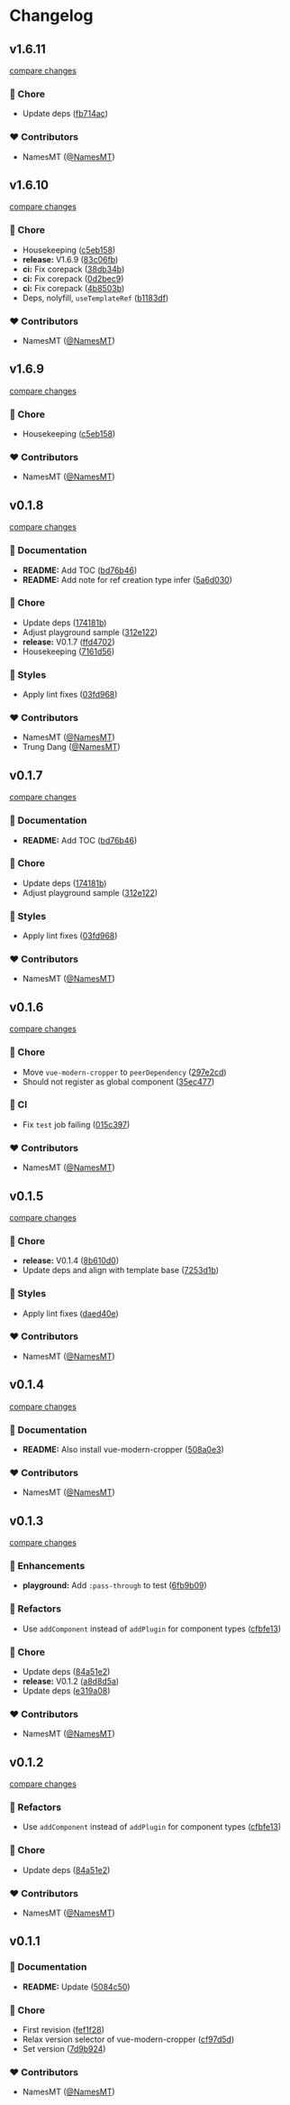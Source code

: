 # Changelog


## v1.6.11

[compare changes](https://github.com/namesmt/nuxt-modern-cropper/compare/v1.6.10...v1.6.11)

### 🏡 Chore

- Update deps ([fb714ac](https://github.com/namesmt/nuxt-modern-cropper/commit/fb714ac))

### ❤️ Contributors

- NamesMT ([@NamesMT](https://github.com/NamesMT))

## v1.6.10

[compare changes](https://github.com/namesmt/nuxt-modern-cropper/compare/v1.6.9...v1.6.10)

### 🏡 Chore

- Housekeeping ([c5eb158](https://github.com/namesmt/nuxt-modern-cropper/commit/c5eb158))
- **release:** V1.6.9 ([83c06fb](https://github.com/namesmt/nuxt-modern-cropper/commit/83c06fb))
- **ci:** Fix corepack ([38db34b](https://github.com/namesmt/nuxt-modern-cropper/commit/38db34b))
- **ci:** Fix corepack ([0d2bec9](https://github.com/namesmt/nuxt-modern-cropper/commit/0d2bec9))
- **ci:** Fix corepack ([4b8503b](https://github.com/namesmt/nuxt-modern-cropper/commit/4b8503b))
- Deps, nolyfill, `useTemplateRef` ([b1183df](https://github.com/namesmt/nuxt-modern-cropper/commit/b1183df))

### ❤️ Contributors

- NamesMT ([@NamesMT](https://github.com/NamesMT))

## v1.6.9

[compare changes](https://github.com/namesmt/nuxt-modern-cropper/compare/v0.1.8...v1.6.9)

### 🏡 Chore

- Housekeeping ([c5eb158](https://github.com/namesmt/nuxt-modern-cropper/commit/c5eb158))

### ❤️ Contributors

- NamesMT ([@NamesMT](https://github.com/NamesMT))

## v0.1.8

[compare changes](https://github.com/namesmt/nuxt-modern-cropper/compare/v0.1.7...v0.1.8)

### 📖 Documentation

- **README:** Add TOC ([bd76b46](https://github.com/namesmt/nuxt-modern-cropper/commit/bd76b46))
- **README:** Add note for ref creation type infer ([5a6d030](https://github.com/namesmt/nuxt-modern-cropper/commit/5a6d030))

### 🏡 Chore

- Update deps ([174181b](https://github.com/namesmt/nuxt-modern-cropper/commit/174181b))
- Adjust playground sample ([312e122](https://github.com/namesmt/nuxt-modern-cropper/commit/312e122))
- **release:** V0.1.7 ([ffd4702](https://github.com/namesmt/nuxt-modern-cropper/commit/ffd4702))
- Housekeeping ([7161d56](https://github.com/namesmt/nuxt-modern-cropper/commit/7161d56))

### 🎨 Styles

- Apply lint fixes ([03fd968](https://github.com/namesmt/nuxt-modern-cropper/commit/03fd968))

### ❤️ Contributors

- NamesMT ([@NamesMT](http://github.com/NamesMT))
- Trung Dang ([@NamesMT](http://github.com/NamesMT))

## v0.1.7

[compare changes](https://github.com/namesmt/nuxt-modern-cropper/compare/v0.1.6...v0.1.7)

### 📖 Documentation

- **README:** Add TOC ([bd76b46](https://github.com/namesmt/nuxt-modern-cropper/commit/bd76b46))

### 🏡 Chore

- Update deps ([174181b](https://github.com/namesmt/nuxt-modern-cropper/commit/174181b))
- Adjust playground sample ([312e122](https://github.com/namesmt/nuxt-modern-cropper/commit/312e122))

### 🎨 Styles

- Apply lint fixes ([03fd968](https://github.com/namesmt/nuxt-modern-cropper/commit/03fd968))

### ❤️ Contributors

- NamesMT ([@NamesMT](http://github.com/NamesMT))

## v0.1.6

[compare changes](https://github.com/namesmt/nuxt-modern-cropper/compare/v0.1.5...v0.1.6)

### 🏡 Chore

- Move `vue-modern-cropper` to `peerDependency` ([297e2cd](https://github.com/namesmt/nuxt-modern-cropper/commit/297e2cd))
- Should not register as global component ([35ec477](https://github.com/namesmt/nuxt-modern-cropper/commit/35ec477))

### 🤖 CI

- Fix `test` job failing ([015c397](https://github.com/namesmt/nuxt-modern-cropper/commit/015c397))

### ❤️ Contributors

- NamesMT ([@NamesMT](http://github.com/NamesMT))

## v0.1.5

[compare changes](https://github.com/namesmt/nuxt-modern-cropper/compare/v0.1.4...v0.1.5)

### 🏡 Chore

- **release:** V0.1.4 ([8b610d0](https://github.com/namesmt/nuxt-modern-cropper/commit/8b610d0))
- Update deps and align with template base ([7253d1b](https://github.com/namesmt/nuxt-modern-cropper/commit/7253d1b))

### 🎨 Styles

- Apply lint fixes ([daed40e](https://github.com/namesmt/nuxt-modern-cropper/commit/daed40e))

### ❤️ Contributors

- NamesMT ([@NamesMT](http://github.com/NamesMT))

## v0.1.4

[compare changes](https://github.com/namesmt/nuxt-modern-cropper/compare/v0.1.3...v0.1.4)

### 📖 Documentation

- **README:** Also install vue-modern-cropper ([508a0e3](https://github.com/namesmt/nuxt-modern-cropper/commit/508a0e3))

### ❤️ Contributors

- NamesMT ([@NamesMT](http://github.com/NamesMT))

## v0.1.3

[compare changes](https://github.com/namesmt/nuxt-modern-cropper/compare/v0.1.2...v0.1.3)

### 🚀 Enhancements

- **playground:** Add `:pass-through` to test ([6fb9b09](https://github.com/namesmt/nuxt-modern-cropper/commit/6fb9b09))

### 💅 Refactors

- Use `addComponent` instead of `addPlugin` for component types ([cfbfe13](https://github.com/namesmt/nuxt-modern-cropper/commit/cfbfe13))

### 🏡 Chore

- Update deps ([84a51e2](https://github.com/namesmt/nuxt-modern-cropper/commit/84a51e2))
- **release:** V0.1.2 ([a8d8d5a](https://github.com/namesmt/nuxt-modern-cropper/commit/a8d8d5a))
- Update deps ([e319a08](https://github.com/namesmt/nuxt-modern-cropper/commit/e319a08))

### ❤️ Contributors

- NamesMT ([@NamesMT](http://github.com/NamesMT))

## v0.1.2

[compare changes](https://github.com/namesmt/nuxt-modern-cropper/compare/v0.1.1...v0.1.2)

### 💅 Refactors

- Use `addComponent` instead of `addPlugin` for component types ([cfbfe13](https://github.com/namesmt/nuxt-modern-cropper/commit/cfbfe13))

### 🏡 Chore

- Update deps ([84a51e2](https://github.com/namesmt/nuxt-modern-cropper/commit/84a51e2))

### ❤️ Contributors

- NamesMT ([@NamesMT](http://github.com/NamesMT))

## v0.1.1


### 📖 Documentation

- **README:** Update ([5084c50](https://github.com/namesmt/nuxt-modern-cropper/commit/5084c50))

### 🏡 Chore

- First revision ([fef1f28](https://github.com/namesmt/nuxt-modern-cropper/commit/fef1f28))
- Relax version selector of vue-modern-cropper ([cf97d5d](https://github.com/namesmt/nuxt-modern-cropper/commit/cf97d5d))
- Set version ([7d9b924](https://github.com/namesmt/nuxt-modern-cropper/commit/7d9b924))

### ❤️ Contributors

- NamesMT ([@NamesMT](http://github.com/NamesMT))

